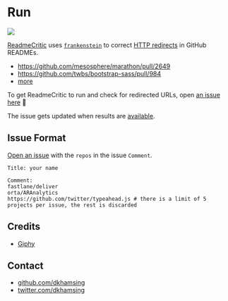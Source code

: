 # Run

![](https://cloud.githubusercontent.com/assets/15367484/11245712/f26982f2-8dc8-11e5-8543-d31a0d9729fe.gif)

[ReadmeCritic](https://github.com/pulls?utf8=✓&q=is%3Amerged+is%3Apr+author%3AReadmeCritic) uses [`frankenstein`](https://github.com/dkhamsing/frankenstein) to correct [HTTP redirects](https://en.wikipedia.org/wiki/URL_redirection) in GitHub READMEs.

- https://github.com/mesosphere/marathon/pull/2649
- https://github.com/twbs/bootstrap-sass/pull/984
- [more](https://github.com/pulls?utf8=✓&q=is%3Amerged+is%3Apr+author%3AReadmeCritic)

To get ReadmeCritic to run and check for redirected URLs, open [an issue here](https://github.com/ReadmeCritic/Run/issues/new) :runner: 

The issue gets updated when results are [available](https://github.com/ReadmeCritic/Run/issues/49). 

## Issue Format

[Open an issue](https://github.com/ReadmeCritic/Run/issues/new) with the `repos` in the issue `Comment`.

```shell
Title: your name

Comment: 
fastlane/deliver
orta/ARAnalytics
https://github.com/twitter/typeahead.js # there is a limit of 5 projects per issue, the rest is discarded
```

## Credits

- [Giphy](http://gph.is/XKk8ay)

## Contact

- [github.com/dkhamsing](https://github.com/dkhamsing)
- [twitter.com/dkhamsing](https://twitter.com/dkhamsing)
